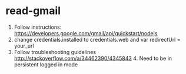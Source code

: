 # read-gmail

1. Follow instructions: https://developers.google.com/gmail/api/quickstart/nodejs
2. change credentials.installed to credentials.web and var redirectUrl = your_url
3. Follow troubleshooting guidelines http://stackoverflow.com/a/34462390/4345843
    4. Need to be in persistent logged in mode



